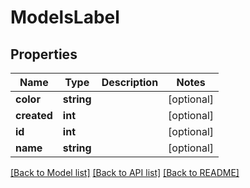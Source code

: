 # ModelsLabel

## Properties
Name | Type | Description | Notes
------------ | ------------- | ------------- | -------------
**color** | **string** |  | [optional] 
**created** | **int** |  | [optional] 
**id** | **int** |  | [optional] 
**name** | **string** |  | [optional] 

[[Back to Model list]](../README.md#documentation-for-models) [[Back to API list]](../README.md#documentation-for-api-endpoints) [[Back to README]](../README.md)


